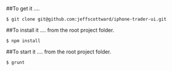 ##To get it .... 
````
$ git clone git@github.com:jeffscottward/iphone-trader-ui.git 
````
##To install it .... 
from the root project folder.

````
$ npm install
````
##To start it .... 
from the root project folder.

````
$ grunt 
````
